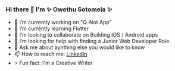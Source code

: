 ### Hi there 👋  I'm  ✨ Owethu Sotomela ✨


- 🔭 I’m currently working on "Q-Not App"
- 🌱 I’m currently learning Flutter
- 👯 I’m looking to collaborate on Building IOS / Android apps
- 🤔 I’m looking for help with finding a Junior Web Developer Role
- 💬 Ask me about aynthing else you would like to know
- 📫 How to reach me: [LinkedIn](https://www.linkedin.com/in/owethu-sotomela-097940106/)
- ⚡ Fun fact: I'm a Creative Writer
